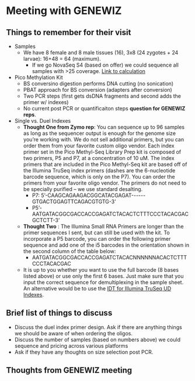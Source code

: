 # Meeting with GENEWIZ


## Things to remember for their visit
 * Samples
   * We have 8 female and 8 male tissues (16), 3x8 (24 zygotes + 24 larvae): 16+48 = 64 (maximum).
      * If we go NovaSeq S4 (based on offer) we could sequence all samples with >25 coverage. [Link to calculation](https://github.com/epigeneticstoocean/2018OAExp_larvae/blob/master/notebook/20191112_illuminaCostCalSummary.md)
 * Pico Methylation Kit
   * BS conversino digestion performs DNA cutting (no sonication)
   * PBAT approach for BS conversion (adapters after conversion)
   * Two PCR steps (first gets dsDNA fragments and second adds the primer w/ indexes)
   * No current post PCR or quantificaiton steps **question for GENEWIZ reps**.
 * Single vs. Duel Indexes
    * **Thought One from Zymo rep**: You can sequence up to 96 samples as long as the sequencer output is enough for the genome size you’re working with. We do not sell additional primers, but you can order them from your favorite custom oligo vendor. Each index primer set in the Pico Methyl-Seq Library Prep kit is composed of two primers, P5 and P7, at a concentration of 10 uM. The index primers that are included in the Pico Methyl-Seq kit are based off of the Illumina TruSeq index primers (dashes are the 6-nucleotide barcode sequence, which is only on the P7). You can order the primers from your favorite oligo vendor. The primers do not need to be specially purified – we use standard desalting.
      * P7: 5’-CAAGCAGAAGACGGCATACGAGAT------GTGACTGGAGTTCAGACGTGTG-3’
      * P5’-AATGATACGGCGACCACCGAGATCTACACTCTTTCCCTACACGACGCTCTT-3’
    * **Thought Two** : The Illumina Small RNA Primers are longer than the primer sequences I sent, but can still be used with the kit. To incorporate a P5 barcode, you can order the following primer sequence and add one of the i5 barcodes in the orientation shown in the second column of the table below:
      * AATGATACGGCGACCACCGAGATCTACACNNNNNNACACTCTTTCCCTACACGAC
    * It is up to you whether you want to use the full barcode (8 bases listed above) or use only the first 6 bases. Just make sure that you input the correct sequence for demultiplexing in the sample sheet. An alternative would be to use the [IDT for Illumina TruSeq UD Indexes](https://support.illumina.com/sequencing/sequencing_kits/idt-truseq-dna-rna-udi.html).

## Brief list of things to discuss
  * Discuss the duel index primer design. Ask if there are anything things we should be aware of when ordering the oligos.
  * Discuss the number of samples (based on numbers above) we could sequence and pricing across various platforms
  * Ask if they have any thoughts on size selection post PCR.
  
## Thoughts from GENEWIZ meeting

